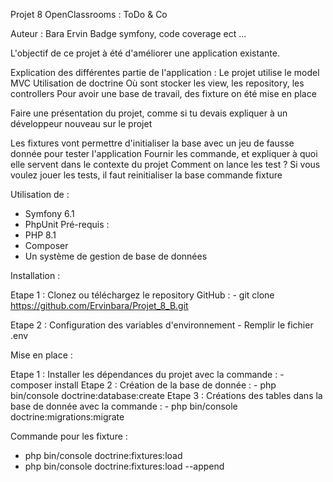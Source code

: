 Projet 8 OpenClassrooms : ToDo & Co

Auteur : Bara Ervin
Badge symfony, code coverage ect ...

L'objectif de ce projet à été d'améliorer une application existante.

Explication des différentes partie de l'application : 
Le projet utilise le model MVC
Utilisation de doctrine 
Où sont stocker les view, les repository, les controllers 
Pour avoir une base de travail, des fixture on été mise en place 

Faire une présentation du projet, comme si tu devais expliquer à un développeur nouveau sur le projet 

Les fixtures vont permettre d'initialiser la base avec un jeu de fausse donnée pour tester l'application
Fournir les commande, et expliquer à quoi elle servent dans le contexte du projet 
Comment on lance les test ?
Si vous voulez jouer les tests, il faut reinitialiser la base commande fixture

Utilisation de : 
- Symfony 6.1
- PhpUnit
Pré-requis : 
- PHP 8.1
- Composer
- Un système de gestion de base de données

Installation : 

Etape 1 : Clonez ou téléchargez le repository GitHub :
    - git clone https://github.com/Ervinbara/Projet_8_B.git

Etape 2 : Configuration des variables d'environnement
    - Remplir le fichier .env

Mise en place : 

Etape 1 : Installer les dépendances du projet avec la commande :
    - composer install
Etape 2 : Création de la base de donnée :
    - php bin/console doctrine:database:create
Etape 3 : Créations des tables dans la base de donnée avec la commande :
    - php bin/console doctrine:migrations:migrate

Commande pour les fixture : 
- php bin/console doctrine:fixtures:load
- php bin/console doctrine:fixtures:load --append